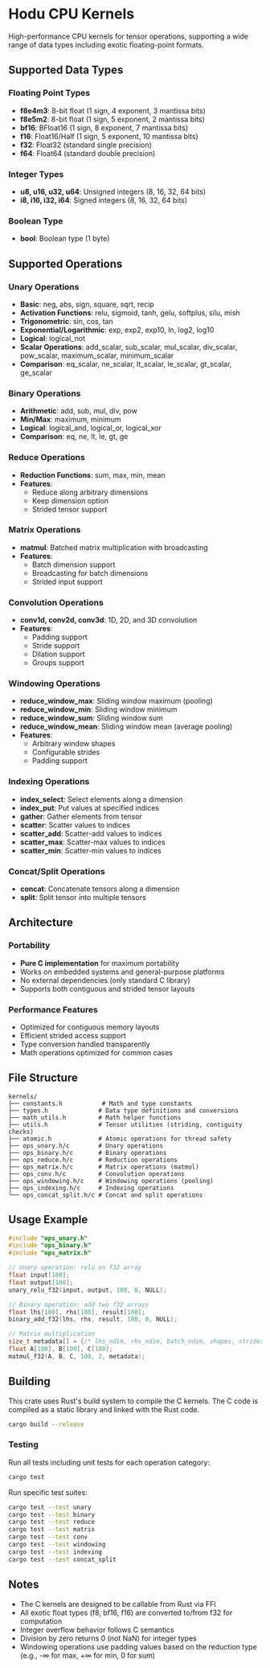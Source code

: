 # Hodu CPU Kernels

High-performance CPU kernels for tensor operations, supporting a wide range of data types including exotic floating-point formats.

## Supported Data Types

### Floating Point Types
- **f8e4m3**: 8-bit float (1 sign, 4 exponent, 3 mantissa bits)
- **f8e5m2**: 8-bit float (1 sign, 5 exponent, 2 mantissa bits)
- **bf16**: BFloat16 (1 sign, 8 exponent, 7 mantissa bits)
- **f16**: Float16/Half (1 sign, 5 exponent, 10 mantissa bits)
- **f32**: Float32 (standard single precision)
- **f64**: Float64 (standard double precision)

### Integer Types
- **u8, u16, u32, u64**: Unsigned integers (8, 16, 32, 64 bits)
- **i8, i16, i32, i64**: Signed integers (8, 16, 32, 64 bits)

### Boolean Type
- **bool**: Boolean type (1 byte)

## Supported Operations

### Unary Operations
- **Basic**: neg, abs, sign, square, sqrt, recip
- **Activation Functions**: relu, sigmoid, tanh, gelu, softplus, silu, mish
- **Trigonometric**: sin, cos, tan
- **Exponential/Logarithmic**: exp, exp2, exp10, ln, log2, log10
- **Logical**: logical_not
- **Scalar Operations**: add_scalar, sub_scalar, mul_scalar, div_scalar, pow_scalar, maximum_scalar, minimum_scalar
- **Comparison**: eq_scalar, ne_scalar, lt_scalar, le_scalar, gt_scalar, ge_scalar

### Binary Operations
- **Arithmetic**: add, sub, mul, div, pow
- **Min/Max**: maximum, minimum
- **Logical**: logical_and, logical_or, logical_xor
- **Comparison**: eq, ne, lt, le, gt, ge

### Reduce Operations
- **Reduction Functions**: sum, max, min, mean
- **Features**:
  - Reduce along arbitrary dimensions
  - Keep dimension option
  - Strided tensor support

### Matrix Operations
- **matmul**: Batched matrix multiplication with broadcasting
- **Features**:
  - Batch dimension support
  - Broadcasting for batch dimensions
  - Strided input support

### Convolution Operations
- **conv1d, conv2d, conv3d**: 1D, 2D, and 3D convolution
- **Features**:
  - Padding support
  - Stride support
  - Dilation support
  - Groups support

### Windowing Operations
- **reduce_window_max**: Sliding window maximum (pooling)
- **reduce_window_min**: Sliding window minimum
- **reduce_window_sum**: Sliding window sum
- **reduce_window_mean**: Sliding window mean (average pooling)
- **Features**:
  - Arbitrary window shapes
  - Configurable strides
  - Padding support

### Indexing Operations
- **index_select**: Select elements along a dimension
- **index_put**: Put values at specified indices
- **gather**: Gather elements from tensor
- **scatter**: Scatter values to indices
- **scatter_add**: Scatter-add values to indices
- **scatter_max**: Scatter-max values to indices
- **scatter_min**: Scatter-min values to indices

### Concat/Split Operations
- **concat**: Concatenate tensors along a dimension
- **split**: Split tensor into multiple tensors

## Architecture

### Portability
- **Pure C implementation** for maximum portability
- Works on embedded systems and general-purpose platforms
- No external dependencies (only standard C library)
- Supports both contiguous and strided tensor layouts

### Performance Features
- Optimized for contiguous memory layouts
- Efficient strided access support
- Type conversion handled transparently
- Math operations optimized for common cases

## File Structure

```
kernels/
├── constants.h           # Math and type constants
├── types.h              # Data type definitions and conversions
├── math_utils.h         # Math helper functions
├── utils.h              # Tensor utilities (striding, contiguity checks)
├── atomic.h             # Atomic operations for thread safety
├── ops_unary.h/c        # Unary operations
├── ops_binary.h/c       # Binary operations
├── ops_reduce.h/c       # Reduction operations
├── ops_matrix.h/c       # Matrix operations (matmul)
├── ops_conv.h/c         # Convolution operations
├── ops_windowing.h/c    # Windowing operations (pooling)
├── ops_indexing.h/c     # Indexing operations
└── ops_concat_split.h/c # Concat and split operations
```

## Usage Example

```c
#include "ops_unary.h"
#include "ops_binary.h"
#include "ops_matrix.h"

// Unary operation: relu on f32 array
float input[100];
float output[100];
unary_relu_f32(input, output, 100, 0, NULL);

// Binary operation: add two f32 arrays
float lhs[100], rhs[100], result[100];
binary_add_f32(lhs, rhs, result, 100, 0, NULL);

// Matrix multiplication
size_t metadata[] = {/* lhs_ndim, rhs_ndim, batch_ndim, shapes, strides, offsets, M, K, N */};
float A[100], B[100], C[100];
matmul_f32(A, B, C, 100, 2, metadata);
```

## Building

This crate uses Rust's build system to compile the C kernels. The C code is compiled as a static library and linked with the Rust code.

```bash
cargo build --release
```

### Testing

Run all tests including unit tests for each operation category:

```bash
cargo test
```

Run specific test suites:

```bash
cargo test --test unary
cargo test --test binary
cargo test --test reduce
cargo test --test matrix
cargo test --test conv
cargo test --test windowing
cargo test --test indexing
cargo test --test concat_split
```

## Notes

- The C kernels are designed to be callable from Rust via FFI
- All exotic float types (f8, bf16, f16) are converted to/from f32 for computation
- Integer overflow behavior follows C semantics
- Division by zero returns 0 (not NaN) for integer types
- Windowing operations use padding values based on the reduction type (e.g., -∞ for max, +∞ for min, 0 for sum)

